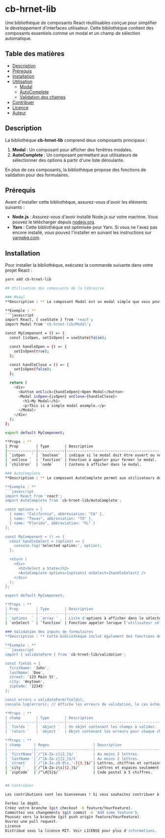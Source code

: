 # cb-hrnet-lib

Une bibliothèque de composants React réutilisables conçue pour simplifier le développement d'interfaces utilisateur. Cette bibliothèque contient des composants essentiels comme un modal et un champ de sélection automatique.

## Table des matières

- [Description](#description)
- [Prérequis](#prérequis)
- [Installation](#installation)
- [Utilisation](#utilisation)
  - [Modal](#modal)
  - [AutoComplete](#autocomplete)
  - [Validation des champs](#validation-des-champs)
- [Contribuer](#contribuer)
- [Licence](#licence)
- [Auteur](#auteur)

## Description

La bibliothèque **cb-hrnet-lib** comprend deux composants principaux :

1. **Modal** : Un composant pour afficher des fenêtres modales.
2. **AutoComplete** : Un composant permettant aux utilisateurs de sélectionner des options à partir d'une liste déroulante.

En plus de ces composants, la bibliothèque propose des fonctions de validation pour des formulaires.

## Prérequis

Avant d'installer cette bibliothèque, assurez-vous d'avoir les éléments suivants :

- **Node.js** : Assurez-vous d'avoir installé Node.js sur votre machine. Vous pouvez le télécharger depuis [nodejs.org](https://nodejs.org/).
- **Yarn** : Cette bibliothèque est optimisée pour Yarn. Si vous ne l'avez pas encore installé, vous pouvez l'installer en suivant les instructions sur [yarnpkg.com](https://classic.yarnpkg.com/en/docs/install).

## Installation

Pour installer la bibliothèque, exécutez la commande suivante dans votre projet React :

```bash
yarn add cb-hrnet-lib   

## Utilisation des composants de la librairie    

### Modal    
**Description : ** Le composant Modal est un modal simple que vous pouvez utiliser pour afficher des informations ou des formulaires.

**Exemple : **
```javascript
import React, { useState } from 'react';
import Modal from 'cb-hrnet-lib/Modal';

const MyComponent = () => {
  const [isOpen, setIsOpen] = useState(false);

  const handleOpen = () => {
    setIsOpen(true);
  };

  const handleClose = () => {
    setIsOpen(false);
  };

  return (
    <div>
      <button onClick={handleOpen}>Open Modal</button>
      <Modal isOpen={isOpen} onClose={handleClose}>
        <h1>My Modal</h1>
        <p>This is a simple modal example.</p>
      </Modal>
    </div>
  );
};

export default MyComponent;    

**Props : ** 
| Prop        | Type       | Description                                    |
|-------------|------------|------------------------------------------------|
| `isOpen   ` | `boolean`  | indique si le modal doit être ouvert ou non.   |
| `onClose `  | `function` | Fonction à appeler pour fermer le modal.       |
| `children`  | `node`     | Contenu à afficher dans le modal.              |

### AutoComplete    
**Description : ** Le composant AutoComplete permet aux utilisateurs de sélectionner une option parmi une liste d'options.    

**Exemple : **    
```javascript
import React from 'react';
import AutoComplete from 'cb-hrnet-lib/AutoComplete';

const options = [
  { name: "California", abbreviation: "CA" },
  { name: "Texas", abbreviation: "TX" },
  { name: "Florida", abbreviation: "FL" }
];

const MyComponent = () => {
  const handleSelect = (option) => {
    console.log('Selected option:', option);
  };

  return (
    <div>
      <h2>Select a State</h2>
      <AutoComplete options={options} onSelect={handleSelect} />
    </div>
  );
};

export default MyComponent;    

**Props : **     
| Prop        | Type       | Description                                               |
|-------------|------------|-----------------------------------------------------------|
| `options  ` | `array `   | Liste d'options à afficher dans le sélecteur.             |
| `onSelect ` | `function` | Fonction appeler lorsque l'utilisateur sélectionne option.|
    
### Validation des inputs de formulaires    
**Description : ** Cette bibliothèque inclut également des fonctions de validation pour les champs de formulaire. Vous pouvez valider des champs comme le prénom, le nom, la rue, la ville et le code postal.    

**Exemple : **    
```javascript
import { validateForm } from 'cb-hrnet-lib/validation';

const fields = {
  firstName: 'John',
  lastName: 'Doe',
  street: '123 Main St',
  city: 'Anytown',
  zipCode: '12345'
};

const errors = validateForm(fields);
console.log(errors); // Affiche les erreurs de validation, le cas échéant.    

**Props : **     
| champ       | Type       | Description                                    |
|-------------|------------|------------------------------------------------|
| `fields `   | `object `  | Un objet contenant les champs à valider.       |
| `return `   | `object `  | Objet contenant les erreurs pour chaque champ. |

**Props : ** 
| champ      | Regex                    | Description                  |
|------------|--------------------------|------------------------------|
| `firstName`|`/^[A-Za-z]{2,}$/ `       | Au moins 2 lettres.          |
| `lastName `|`/^[A-Za-z]{2,}$/t`       | Au moins 2 lettres.          |
| `street`   |`/^[A-Za-z0-9\s,'-]{3,}$/`| Lettres, chiffres et certains caractères spéciaux.|
| `city `    |`/^[A-Za-z\s]{2,}$/`      | Lettres et espaces seulement.|
| `zipCode`  |`/^\d{5}$/`               | Code postal à 5 chiffres.    |


## Contribuer    

Les contributions sont les bienvenues ! Si vous souhaitez contribuer à ce projet, veuillez suivre les étapes suivantes :

Forkez le dépôt.
Créez votre branche (git checkout -b feature/YourFeature).
Committez vos changements (git commit -m 'Add some feature').
Poussez vers la branche (git push origin feature/YourFeature).
Ouvrez une pull request.
Licence
Distribué sous la licence MIT. Voir LICENSE pour plus d'informations.